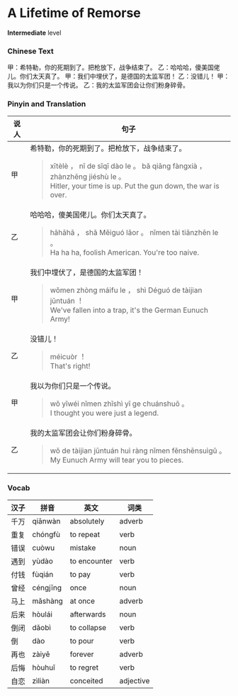 # A Lifetime of Remorse
**Intermediate** level
### Chinese Text
甲：希特勒，你的死期到了。把枪放下，战争结束了。
乙：哈哈哈，傻美国佬儿。你们太天真了。
甲：我们中埋伏了，是德国的太监军团！
乙：没错儿！
甲：我以为你们只是一个传说。
乙：我的太监军团会让你们粉身碎骨。

### Pinyin and Translation
|说人|句子|
|----|----|
|甲|希特勒，你的死期到了。把枪放下，战争结束了。<blockquote>xītèlè ， nǐ de sǐqī dào le 。 bǎ qiāng fàngxià ， zhànzhēng jiéshù le 。<br />Hitler, your time is up. Put the gun down, the war is over.</blockquote>|
|乙|哈哈哈，傻美国佬儿。你们太天真了。<blockquote>hāhāhā ， shǎ Měiguó lǎor 。 nǐmen tài tiānzhēn le 。<br />Ha ha ha, foolish American. You're too naive.</blockquote>|
|甲|我们中埋伏了，是德国的太监军团！<blockquote>wǒmen zhòng máifu le ， shì Déguó de tàijian jūntuán ！<br />We've fallen into a trap, it's the German Eunuch Army!</blockquote>|
|乙|没错儿！<blockquote>méicuòr ！<br />That's right!</blockquote>|
|甲|我以为你们只是一个传说。<blockquote>wǒ yǐwéi nǐmen zhǐshì yī ge chuánshuō 。<br />I thought you were just a legend.</blockquote>|
|乙|我的太监军团会让你们粉身碎骨。<blockquote>wǒ de tàijian jūntuán huì ràng nǐmen fěnshēnsuìgǔ 。<br />My Eunuch Army will tear you to pieces.</blockquote>|
### Vocab
|汉子|拼音|英文|词类|
|----|----|----|----|
|千万|qiānwàn|absolutely|adverb|
|重复|chóngfù|to repeat|verb|
|错误|cuòwu|mistake|noun|
|遇到|yùdào|to encounter|verb|
|付钱|fùqián|to pay|verb|
|曾经|céngjīng|once|noun|
|马上|mǎshàng|at once|adverb|
|后来|hòulái|afterwards|noun|
|倒闭|dǎobì|to collapse|verb|
|倒|dào|to pour|verb|
|再也|zàiyě|forever|adverb|
|后悔|hòuhuǐ|to regret|verb|
|自恋|zìliàn|conceited|adjective|